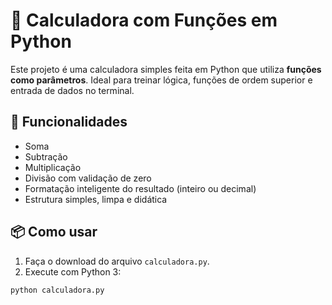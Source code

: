 # 🧮 Calculadora com Funções em Python

Este projeto é uma calculadora simples feita em Python que utiliza **funções como parâmetros**. Ideal para treinar lógica, funções de ordem superior e entrada de dados no terminal.

## 🚀 Funcionalidades

- Soma
- Subtração
- Multiplicação
- Divisão com validação de zero
- Formatação inteligente do resultado (inteiro ou decimal)
- Estrutura simples, limpa e didática

## 📦 Como usar

1. Faça o download do arquivo `calculadora.py`.
2. Execute com Python 3:

```bash
python calculadora.py
